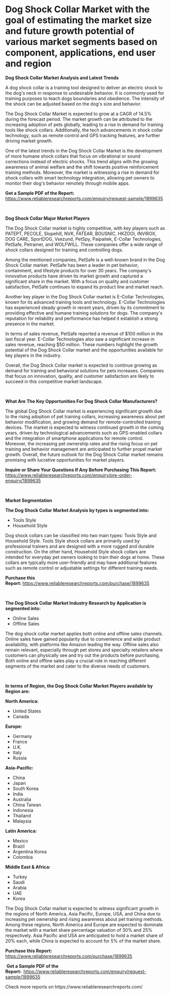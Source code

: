 <p><h1>Dog Shock Collar Market with the goal of estimating the market size and future growth potential of various market segments based on component, applications, end user and region</h1></p><p><strong>Dog Shock Collar Market Analysis and Latest Trends</strong></p>
<p><p>A dog shock collar is a training tool designed to deliver an electric shock to the dog's neck in response to undesirable behavior. It is commonly used for training purposes to teach dogs boundaries and obedience. The intensity of the shock can be adjusted based on the dog's size and behavior.</p><p>The Dog Shock Collar Market is expected to grow at a CAGR of 14.5% during the forecast period. The market growth can be attributed to the increasing adoption of pets globally, leading to a rise in demand for training tools like shock collars. Additionally, the tech advancements in shock collar technology, such as remote control and GPS tracking features, are further driving market growth.</p><p>One of the latest trends in the Dog Shock Collar Market is the development of more humane shock collars that focus on vibrational or sound corrections instead of electric shocks. This trend aligns with the growing awareness of animal welfare and the shift towards positive reinforcement training methods. Moreover, the market is witnessing a rise in demand for shock collars with smart technology integration, allowing pet owners to monitor their dog's behavior remotely through mobile apps.</p></p>
<p><strong>Get a Sample PDF of the Report:&nbsp;</strong> <a href="https://www.reliableresearchreports.com/enquiry/request-sample/1899635">https://www.reliableresearchreports.com/enquiry/request-sample/1899635</a></p>
<p>&nbsp;</p>
<p><strong>Dog Shock Collar Major Market Players</strong></p>
<p><p>The Dog Shock Collar market is highly competitive, with key players such as PATEPT, PECOLE, Slopehill, NVK, FATEAR, BOUSNIC, HKZOOI, INVIROX, DOG CARE, SportDOG, Vsezund, PetSpy, Paipaitek, E-Collar Technologies, PetSafe, Petrainer, and WOLFWILL. These companies offer a wide range of shock collars designed for training and controlling dogs.</p><p>Among the mentioned companies, PetSafe is a well-known brand in the Dog Shock Collar market. PetSafe has been a leader in pet behavior, containment, and lifestyle products for over 30 years. The company's innovative products have driven its market growth and captured a significant share in the market. With a focus on quality and customer satisfaction, PetSafe continues to expand its product line and market reach.</p><p>Another key player in the Dog Shock Collar market is E-Collar Technologies, known for its advanced training tools and technology. E-Collar Technologies has experienced steady growth in recent years, driven by its commitment to providing effective and humane training solutions for dogs. The company's reputation for reliability and performance has helped it establish a strong presence in the market.</p><p>In terms of sales revenue, PetSafe reported a revenue of $100 million in the last fiscal year. E-Collar Technologies also saw a significant increase in sales revenue, reaching $50 million. These numbers highlight the growth potential of the Dog Shock Collar market and the opportunities available for key players in the industry.</p><p>Overall, the Dog Shock Collar market is expected to continue growing as demand for training and behavioral solutions for pets increases. Companies that focus on innovation, quality, and customer satisfaction are likely to succeed in this competitive market landscape.</p></p>
<p>&nbsp;</p>
<p><strong>What Are The Key Opportunities For Dog Shock Collar Manufacturers?</strong></p>
<p><p>The global Dog Shock Collar market is experiencing significant growth due to the rising adoption of pet training collars, increasing awareness about pet behavior modification, and growing demand for remote-controlled training devices. The market is expected to witness continued growth in the coming years, driven by technological advancements such as GPS-enabled collars and the integration of smartphone applications for remote control. Moreover, the increasing pet ownership rates and the rising focus on pet training and behavior management are anticipated to further propel market growth. Overall, the future outlook for the Dog Shock Collar market remains promising with lucrative opportunities for market players.</p></p>
<p><strong>Inquire or Share Your Questions If Any Before Purchasing This Report:</strong> <a href="https://www.reliableresearchreports.com/enquiry/pre-order-enquiry/1899635">https://www.reliableresearchreports.com/enquiry/pre-order-enquiry/1899635</a></p>
<p>&nbsp;</p>
<p><strong>Market Segmentation</strong></p>
<p><strong>The Dog Shock Collar Market Analysis by types is segmented into:</strong></p>
<p><ul><li>Tools Style</li><li>Household Style</li></ul></p>
<p><p>Dog shock collars can be classified into two main types: Tools Style and Household Style. Tools Style shock collars are primarily used by professional trainers and are designed with a more rugged and durable construction. On the other hand, Household Style shock collars are intended for everyday pet owners looking to train their dogs at home. These collars are typically more user-friendly and may have additional features such as remote control or adjustable settings for different training needs.</p></p>
<p><strong>Purchase this Report:&nbsp;</strong><a href="https://www.reliableresearchreports.com/purchase/1899635">https://www.reliableresearchreports.com/purchase/1899635</a></p>
<p>&nbsp;</p>
<p><strong>The Dog Shock Collar Market Industry Research by Application is segmented into:</strong></p>
<p><ul><li>Online Sales</li><li>Offline Sales</li></ul></p>
<p><p>The dog shock collar market applies both online and offline sales channels. Online sales have gained popularity due to convenience and wide product availability, with platforms like Amazon leading the way. Offline sales also remain relevant, especially through pet stores and specialty retailers where customers can physically see and try out the products before purchasing. Both online and offline sales play a crucial role in reaching different segments of the market and cater to the diverse needs of customers.</p></p>
<p>&nbsp;</p>
<p><strong>In terms of Region, the Dog Shock Collar Market Players available by Region are:</strong></p>
<p>
    <p> <strong> North America: </strong>
        <ul>
            <li>United States</li>
            <li>Canada</li>
        </ul>
        </p> 
    <p> <strong> Europe: </strong>
        <ul>
            <li>Germany</li>
            <li>France</li>
            <li>U.K.</li>
            <li>Italy</li>
            <li>Russia</li>
        </ul>
        </p> 
    <p> <strong> Asia-Pacific: </strong>
        <ul>
            <li>China</li>
            <li>Japan</li>
            <li>South Korea</li>
            <li>India</li>
            <li>Australia</li>
            <li>China Taiwan</li>
            <li>Indonesia</li>
            <li>Thailand</li>
            <li>Malaysia</li>
        </ul>
        </p> 
    <p> <strong> Latin America: </strong>
        <ul>
            <li>Mexico</li>
            <li>Brazil</li>
            <li>Argentina Korea</li>
            <li>Colombia</li>
        </ul>
        </p> 
    <p> <strong> Middle East & Africa: </strong>
        <ul>
            <li>Turkey</li>
            <li>Saudi</li>
            <li>Arabia</li>
            <li>UAE</li>
            <li>Korea</li>
        </ul>
    </p>
    </p>
<p><p>The Dog Shock Collar market is expected to witness significant growth in the regions of North America, Asia Pacific, Europe, USA, and China due to increasing pet ownership and rising awareness about pet training methods. Among these regions, North America and Europe are expected to dominate the market with a market share percentage valuation of 30% and 25% respectively. Asia Pacific and USA are anticipated to hold a market share of 20% each, while China is expected to account for 5% of the market share.</p></p>
<p><strong>Purchase this Report: </strong><a href="https://www.reliableresearchreports.com/purchase/1899635">https://www.reliableresearchreports.com/purchase/1899635</a></p>
<p>&nbsp;<strong>Get a Sample PDF of the Report:&nbsp;&nbsp;</strong><a href="https://www.reliableresearchreports.com/enquiry/request-sample/1899635">https://www.reliableresearchreports.com/enquiry/request-sample/1899635</a></p>
<p><strong></strong></p>
<p>Check more reports on https://www.reliableresearchreports.com/</p>